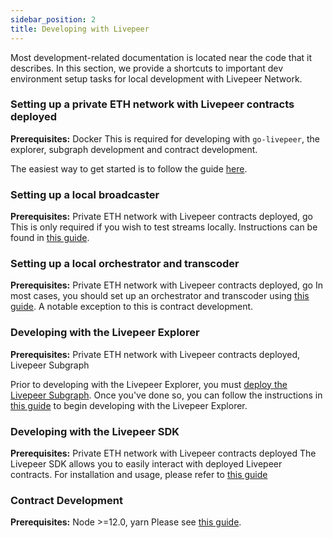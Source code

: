 ```yaml
---
sidebar_position: 2
title: Developing with Livepeer
---
```


Most development-related documentation is located near the code that it describes. In this section, we provide a shortcuts to important dev environment setup tasks for local development with Livepeer Network.


### Setting up a private ETH network with Livepeer contracts deployed
**Prerequisites:** Docker
This is required for developing with `go-livepeer`, the explorer, subgraph development and contract development.

The easiest way to get started is to follow the guide [here](https://github.com/livepeer/go-livepeer/tree/master/cmd/devtool#setting-up-a-private-eth-network).

### Setting up a local broadcaster
**Prerequisites:** Private ETH network with Livepeer contracts deployed, go
This is only required if you wish to test streams locally. Instructions can be found in [this guide](https://github.com/livepeer/go-livepeer/tree/master/cmd/devtool#setting-up-a-broadcaster).

### Setting up a local orchestrator and transcoder
**Prerequisites:** Private ETH network with Livepeer contracts deployed, go
In most cases, you should set up an orchestrator and transcoder using [this guide](https://github.com/livepeer/go-livepeer/tree/master/cmd/devtool#setting-up-a-orchestratortranscoder). A notable exception to this is contract development.

### Developing with the Livepeer Explorer
**Prerequisites:** Private ETH network with Livepeer contracts deployed, Livepeer Subgraph

Prior to developing with the Livepeer Explorer, you must [deploy the Livepeer Subgraph](https://github.com/livepeer/subgraph#deploy-the-livepeer-subgraph-locally). Once you've done so, you can follow the instructions in [this guide](https://github.com/livepeer/explorer) to begin developing with the Livepeer Explorer.

### Developing with the Livepeer SDK
**Prerequisites:** Private ETH network with Livepeer contracts deployed
The Livepeer SDK allows you to easily interact with deployed Livepeer contracts. For installation and usage, please refer to [this guide](https://github.com/livepeer/sdk#usage)

### Contract Development
**Prerequisites:** Node >=12.0, yarn
Please see [this guide](https://github.com/livepeer/protocol).

